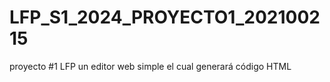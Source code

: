 # LFP_S1_2024_PROYECTO1_202100215
proyecto #1 LFP  un  editor web simple el cual generará código HTML
